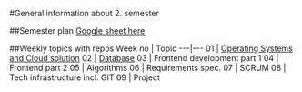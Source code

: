 #General information about 2. semester

##Semester plan
[Google sheet here](https://docs.google.com/spreadsheets/d/122kKwOEszJpmfagH21k-2wGdMJ5C7E-iCTPfpemz50s/edit?usp=sharing)

##Weekly topics with repos
Week no | Topic
---|---
01 | [Operating Systems and Cloud solution](https://github.com/cphdat2sem2017-Cos/Week1-Operating-systems)
02 | [Database](https://github.com/cphdat2sem2017-Cos/Week2-Database)
03 | Frontend development part 1
04 | Frontend part 2
05 | Algorithms
06 | Requirements spec.
07 | SCRUM
08 | Tech infrastructure incl. GIT
09 | Project


